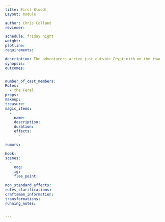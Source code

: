 ```yaml
---
title: First Blood!
Layout: module

author: Chris Colland 
reviewer: 

schedule: friday night
weight: 
plotline: 
requirements: 

description: The adventurers arrive just outside Cryptinith on the road and are ambushed by the Feral. They must fight their way to the City Gates of Cryptinith if they want sanctuary from the Feral
synopsis:   
outcomes: 


number_of_cast_members: 
Roles: 
  - the Feral
props: 
makeup: 
treasure: 
magic_items:
  - 
    name: 
    description:  
    duration: 
    effects: 
      - 

rumors: 

hook: 
scenes: 
  - 
    oog: 
    ig: 
    flee_point: 

non_standard_effects: 
rules_clarifications: 
craftsman_information: 
transformations: 
running_notes: 


---
```

